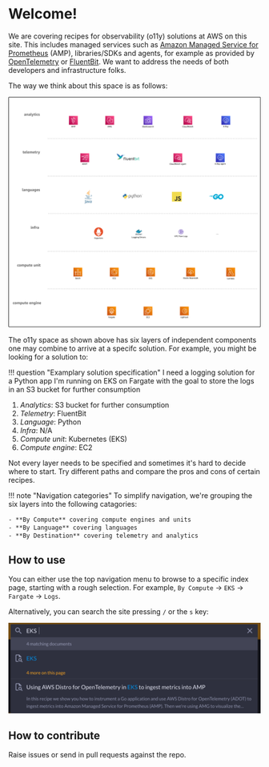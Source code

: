 # Welcome!

We are covering recipes for observability (o11y) solutions at AWS on this site.
This includes managed services such as 
[Amazon Managed Service for Prometheus](https://aws.amazon.com/prometheus/)
(AMP), libraries/SDKs and agents, for example as provided by [OpenTelemetry](https://opentelemetry.io/)
or [FluentBit](https://fluentbit.io/). We want to address the needs of both developers and
infrastructure folks.

The way we think about this space is as follows:

![o11y space](images/o11y-space.png)

The o11y space as shown above has six layers of independent components one
may combine to arrive at a specifc solution. For example, you might be looking
for a solution to:

!!! question "Examplary solution specification"
    I need a logging solution for a Python app I'm running on EKS on Fargate
    with the goal to store the logs in an S3 bucket for further consumption

1. *Analytics*: S3 bucket for further consumption
1. *Telemetry*: FluentBit
1. *Language*: Python
1. *Infra*: N/A
1. *Compute unit*: Kubernetes (EKS)
1. *Compute engine*: EC2

Not every layer needs to be specified and sometimes it's hard to decide where
to start. Try different paths and compare the pros and cons of certain recipes.

!!! note "Navigation categories"
    To simplify navigation, we're grouping the six layers into the following
    catagories:

    - **By Compute** covering compute engines and units
    - **By Language** covering languages
    - **By Destination** covering telemetry and analytics

## How to use

You can either use the top navigation menu to browse to a specific index page,
starting with a rough selection. For example, `By Compute` -> `EKS` ->
`Fargate` -> `Logs`.

Alternatively, you can search the site pressing `/` or the `s` key:

![o11y space](images/search.png)

## How to contribute

Raise issues or send in pull requests against the repo.

